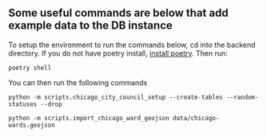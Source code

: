 ## Some useful commands are below that add example data to the DB instance

To setup the environment to run the commands below, cd into the backend directory.
If you do not have poetry install, [install poetry](https://python-poetry.org/docs/).
Then run:
```
poetry shell
```

You can then run the following commands

```
python -m scripts.chicago_city_council_setup --create-tables --random-statuses --drop
```

```
python -m scripts.import_chicago_ward_geojson data/chicago-wards.geojson
```
